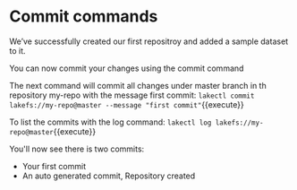 # Commit commands

We’ve successfully created our first repositroy and added a sample dataset to it. 

You can now commit your changes using the commit command

The next command will commit all changes under master branch in th repository my-repo with the message first commit:
`lakectl commit lakefs://my-repo@master --message "first commit"`{{execute}}

To list the commits with the log command:
`lakectl log lakefs://my-repo@master`{{execute}}

You'll now see there is two commits:

- Your first commit
- An auto generated commit, Repository created

